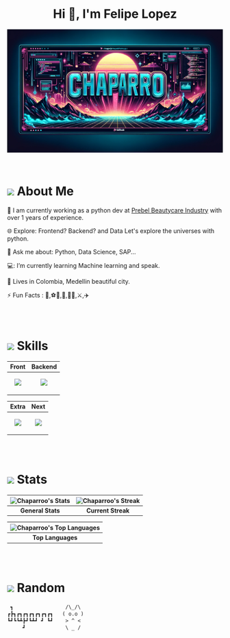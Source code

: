 <h1 align="center">Hi 👋, I'm Felipe Lopez </h1>

<p align="center">
    <img src="imgs\banner.png">
</p>

<br>

# <picture><img src = "https://media.giphy.com/media/mlvseq9yvZhba/giphy.gif" width = 30px></picture> About Me 


🏢 I am currently working as a python dev at <a href="https://www.prebel.com/" title="Prebel"> Prebel Beautycare Industry</a> with over 1 years of experience.

🌐 Explore: Frontend? Backend? and Data Let's explore the universes with python.

💬 Ask me about: Python, Data Science, SAP...

💻: I’m currently learning Machine learning and speak.

🏡 Lives in Colombia, Medellin beautiful city.

⚡ Fun Facts : 📖,⚽💪,🧠,🌱🌳,⚔️,✈️

<br>
<br>

# <picture><img src = "https://media.giphy.com/media/xUPGcEliCc7bETyfO8/giphy.gif" width = 30px></picture> Skills


<div align="center">

| Front | Backend |
|:-----:|:-------:|
| <p align="center"> <img src="https://skillicons.dev/icons?i=js,html,css,bootstrap&perline=2" /> </p> | <p align="center"> <img src="https://skillicons.dev/icons?i=python,django,mysql&perline=2" /> </p> |

| Extra | Next |
|:-----:|:-------:|
| <p align="center"> <img src="https://skillicons.dev/icons?i=github,selenium,figma,anaconda,bash&perline=2" /> </p> | <p align="center"> <img src="https://skillicons.dev/icons?i=react,r,pytorch,tailwind,nodejs,azure&perline=2" /> </p> |
</div>

<br>
<br>

# <picture><img src = "https://media.giphy.com/media/q1MeAPDDMb43K/giphy.gif" width = 30px></picture> Stats

| ![Chaparroo's Stats](https://github-readme-stats.vercel.app/api?username=Chaparroo&theme=tokyonight&show_icons=true&hide_border=false&count_private=true)  | ![Chaparroo's Streak](https://github-readme-streak-stats.herokuapp.com/?user=Chaparroo&theme=tokyonight&hide_border=false) |
|:--------------------------------------------------------------------------------------------------------------------:|:----------------------------------------------------------------------------------------------------:|
| **General Stats**                                                                                                     | **Current Streak**                                                                                   |

| ![Chaparroo's Top Languages](https://github-readme-stats.vercel.app/api/top-langs/?username=Chaparroo&theme=tokyonight&show_icons=true&hide_border=false&layout=compact) |
|:--------------------------------------------------------------------------------------------------------------------------------------------------------------------------:|
| **Top Languages**                                                                                                                                                           |

<!---
your comment goes here
and here

<br>
<br>

# <picture><img src = "https://media.giphy.com/media/l4KibK3JwaVo0CjDO/giphy.gif" width = 30px></picture> Repos

| [![Repo 1](https://github-readme-stats.vercel.app/api/pin/?username=Chaparroo&repo=example_public_repo&theme=tokyonight)](https://github.com/Chaparroo/example_public_repo) | [![Repo 2](https://github-readme-stats.vercel.app/api/pin/?username=Chaparroo&repo=example_public_repo&theme=tokyonight)](https://github.com/Chaparroo/example_public_repo) |
|:------------------------------------------------------------------------------------------------------------------------------------------------------------------------------------:|:------------------------------------------------------------------------------------------------------------------------------------------------------------------------------------:|
-->
<br>
<br>


# <picture><img src = "https://media.giphy.com/media/3oEduQAsYcJKQH2XsI/giphy.gif" width = 30px></picture> Random

```
 ┓                 /\_/\
┏┣┓┏┓┏┓┏┓┏┓┏┓┏┓   ( o.o )
┗┛┗┗┻┣┛┗┻┛ ┛ ┗┛    > ^ <
     ┛             \ _ /   
```